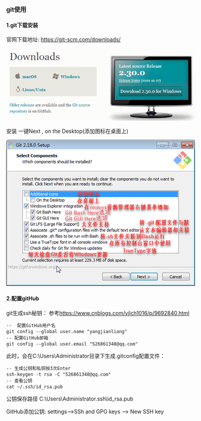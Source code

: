 ### 					git使用

#### 1.git下载安装

官网下载地址: <https://git-scm.com/downloads/>

![](./image/1610431636(1).jpg)

 安装 一键Next , on the Desktop(添加图标在桌面上)

![](./image/1610432191(1).jpg)

#### 2.配置gitHub

git生成ssh秘钥：  参考<https://www.cnblogs.com/yjlch1016/p/9692840.html>

```git
--  配置GitHub用户名
git config --global user.name "yangjianliang"
-- 配置GitHub邮箱
git config --global user.email "526861348@qq.com"
```

此时，会在C:\Users\Administrator目录下生成.gitconfig配置文件：

```git
-- 生成公钥和私钥按3次Enter
ssh-keygen -t rsa -C "526861348@qq.com"
-- 查看公钥
cat ~/.ssh/id_rsa.pub
```

公钥保存路径  C:\Users\Administrator\.ssh\id_rsa.pub

GitHub添加公钥: settings-->SSh and GPG keys --> New SSH key

